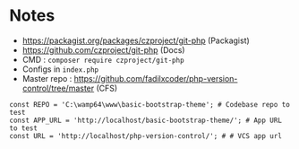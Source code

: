 # Notes

- https://packagist.org/packages/czproject/git-php (Packagist)
- https://github.com/czproject/git-php (Docs)
- CMD : `composer require czproject/git-php`
- Configs in `index.php`
- Master repo : https://github.com/fadilxcoder/php-version-control/tree/master (CFS)

```
const REPO = 'C:\wamp64\www\basic-bootstrap-theme'; # Codebase repo to test
const APP_URL = 'http://localhost/basic-bootstrap-theme/'; # App URL to test
const URL = 'http://localhost/php-version-control/'; # # VCS app url
```